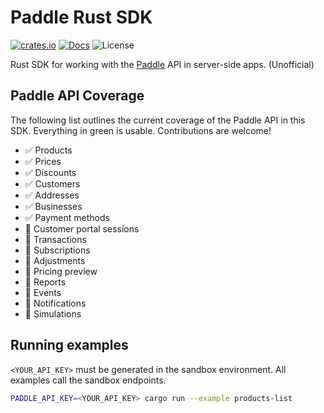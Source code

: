 # Paddle Rust SDK

[![crates.io](https://img.shields.io/crates/v/paddle-rust-sdk?label=latest)](https://crates.io/crates/paddle-rust-sdk)
[![Docs](https://docs.rs/paddle-rust-sdk/badge.svg)](https://docs.rs/paddle-rust-sdk)
![License](https://img.shields.io/crates/l/paddle-rust-sdk.svg)

Rust SDK for working with the [Paddle](https://www.paddle.com/) API in server-side apps. (Unofficial)

## Paddle API Coverage

The following list outlines the current coverage of the Paddle API in this SDK. Everything in green is usable. Contributions are welcome!

- ✅ Products
- ✅ Prices
- ✅ Discounts
- ✅ Customers
- ✅ Addresses
- ✅ Businesses
- ✅ Payment methods
- 👷 Customer portal sessions
- 🚧 Transactions
- 🚧 Subscriptions
- 🚧 Adjustments
- 🚧 Pricing preview
- 🚧 Reports
- 🚧 Events
- 🚧 Notifications
- 🚧 Simulations

## Running examples

`<YOUR_API_KEY>` must be generated in the sandbox environment. All examples call the sandbox endpoints.

```bash
PADDLE_API_KEY=<YOUR_API_KEY> cargo run --example products-list
```